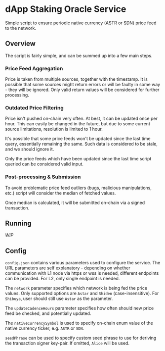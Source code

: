 # dApp Staking Oracle Service

Simple script to ensure periodic native currency (ASTR or SDN) price feed to the network.

## Overview

The script is fairly simple, and can be summed up into a few main steps.

### Price Feed Aggregation

Price is taken from multiple sources, together with the timestamp.
It is possible that some sources might return errors or will be faulty in some way - they will be ignored.
Only valid return values will be considered for further processing.

### Outdated Price Filtering

Price isn't pushed on-chain very often. At best, it can be updated once per hour.
This can easily be changed in the future, but due to some current source limitations, resolution is limited to 1 hour.

It's possible that some price feeds won't be updated since the last time query, essentially remaining the same.
Such data is considered to be stale, and we should ignore it.

Only the price feeds which have been updated since the last time script queried can be considered valid input.

### Post-processing & Submission

To avoid problematic price feed outliers (bugs, malicious manipulations, etc.) script will consider the median of fetched values.

Once median is calculated, it will be submitted on-chain via a signed transaction.

## Running

_WIP_

## Config

`config.json` contains various parameters used to configure the service.
The URL parameters are self explanatory - depending on whether communication with L1 node via https or wss is needed, different endpoints can be provided. For L2, only single endpoint is needed.

The `network` parameter specifies which network is being fed the price values. Only supported options are `Astar` and `Shiden` (case-insensitive). For `Shibuya`, user should still use `Astar` as the parameter.

The `updateCadenceHours` parameter specifies how often should new price feed be checked, and potentially updated.

The `nativeCurrencySymbol` is used to specify on-chain enum value of the native currency ticker, e.g. `ASTR` or `SDN`.

`seedPhrase` can be used to specify custom seed phrase to use for deriving the transaction signer key-pair. If omitted, `Alice` will be used.
